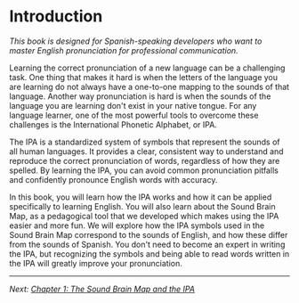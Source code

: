 # Introduction

*This book is designed for Spanish-speaking developers who want to master English pronunciation for professional communication.*

Learning the correct pronunciation of a new language can be a challenging task. One thing that makes it hard is when the letters of the language you are learning do not always have a one-to-one mapping to the sounds of that language. Another way pronunciation is hard is when the sounds of the language you are learning don't exist in your native tongue. For any language learner, one of the most powerful tools to overcome these challenges is the International Phonetic Alphabet, or IPA.

The IPA is a standardized system of symbols that represent the sounds of all human languages. It provides a clear, consistent way to understand and reproduce the correct pronunciation of words, regardless of how they are spelled. By learning the IPA, you can avoid common pronunciation pitfalls and confidently pronounce English words with accuracy.

In this book, you will learn how the IPA works and how it can be applied specifically to learning English. You will also learn about the Sound Brain Map, as a pedagogical tool that we developed which makes using the IPA easier and more fun. We will explore how the IPA symbols used in the Sound Brain Map correspond to the sounds of English, and how these differ from the sounds of Spanish. You don't need to become an expert in writing the IPA, but recognizing the symbols and being able to read words written in the IPA will greatly improve your pronunciation.

---

*Next: [Chapter 1: The Sound Brain Map and the IPA](./chapter-1-sound-brain-map-ipa)*